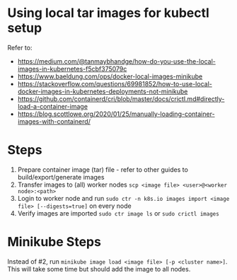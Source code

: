 # Using local tar images for kubectl setup

Refer to:
- https://medium.com/@tanmaybhandge/how-do-you-use-the-local-images-in-kubernetes-f5cbf375079c
- https://www.baeldung.com/ops/docker-local-images-minikube
- https://stackoverflow.com/questions/69981852/how-to-use-local-docker-images-in-kubernetes-deployments-not-minikube
- https://github.com/containerd/cri/blob/master/docs/crictl.md#directly-load-a-container-image
- https://blog.scottlowe.org/2020/01/25/manually-loading-container-images-with-containerd/

# Steps

1. Prepare container image (tar) file - refer to other guides to build/export/generate images
2. Transfer images to (all) worker nodes `scp <image file> <user>@<worker node>:<path>`
3. Login to worker node and run `sudo ctr -n k8s.io images import <image file> [--digests=true]` on every node
4. Verify images are imported `sudo ctr image ls` or `sudo crictl images`

# Minikube Steps

Instead of #2, run `minikube image load <image file> [-p <cluster name>]`. This will take some time but should add the image to all nodes.